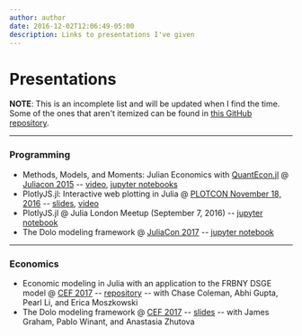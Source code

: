 ```yaml
---
author: author
date: 2016-12-02T12:06:49-05:00
description: Links to presentations I've given
---
```


# Presentations

**NOTE**: This is an incomplete list and will be updated when I find the time. Some of the ones that aren't itemized can be found in [this GitHub repository](https://github.com/sglyon/presentations).

---

### Programming

- Methods, Models, and Moments: Julian Economics with [QuantEcon.jl](https://github.com/QuantEcon/QuantEcon.jl) @ [Juliacon 2015](http://juliacon.org/2015/) -- [video](https://www.youtube.com/watch?v=o_-XZ6BgLS4&index=58&list=PLP8iPy9hna6Sdx4soiGrSefrmOPdUWixM), [jupyter notebooks](https://github.com/sglyon/presentations/blob/94baf2d81ac14c5afff7a3f843ac09c204119ddc/juliacon2015/Intro.ipynb)
- PlotlyJS.jl: Interactive web plotting in Julia @ [PLOTCON November 18, 2016](https://plotcon.plot.ly) -- [slides](https://s3.amazonaws.com/sgl-presents/plotcon2016/presentation.slides.html),  [video](https://www.youtube.com/watch?v=_qx-j3HGHkE)
- PlotlyJS.jl @ Julia London Meetup (September 7, 2016) -- [jupyter notebook](http://nbviewer.jupyter.org/github/sglyon/presentations/blob/94baf2d81ac14c5afff7a3f843ac09c204119ddc/PlotlyJS_LondonJulia/intro.ipynb)
- The Dolo modeling framework @ [JuliaCon 2017](http://juliacon.org/2017/talks#talk-30) -- [jupyter notebook](https://github.com/sglyon/presentations/blob/94baf2d81ac14c5afff7a3f843ac09c204119ddc/juliacon2017_dolo/dolo_framework.ipynb)

---

### Economics

- Economic modeling in Julia with an application to the FRBNY DSGE model @ [CEF 2017](http://comp-econ.org/CEF_2017/) -- [repository](https://github.com/FRBNY-DSGE/CEF_2017_Workshop) -- with Chase Coleman, Abhi Gupta, Pearl Li, and Erica Moszkowski
- The Dolo modeling framework @ [CEF 2017](http://comp-econ.org/CEF_2017/) -- [slides](/files/dolo_cef.pdf) -- with James Graham, Pablo Winant, and Anastasia Zhutova
